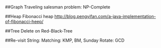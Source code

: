 ##Graph
Traveling salesman problem: NP-Complete

##Heap
Fibonacci heap
http://blog.pengyifan.com/a-java-implementation-of-fibonacci-heep/

##Tree
Delete on Red-Black-Tree

##Re-visit
String: 
    Matching: KMP, BM, Sunday
    Rotate: GCD
